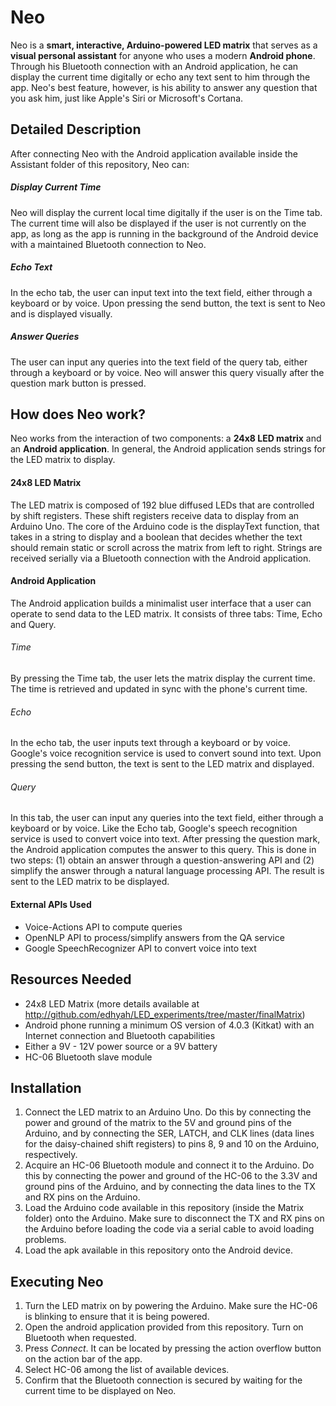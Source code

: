 # Neo

Neo is a **smart, interactive, Arduino-powered LED matrix** that serves as a **visual personal assistant** for anyone who uses a modern **Android phone**. Through his Bluetooth connection with an Android application, he can display the current time digitally or echo any text sent to him through the app. Neo's best feature, however, is his ability to answer any question that you ask him, just like Apple's Siri or Microsoft's Cortana.

## Detailed Description

After connecting Neo with the Android application available inside the Assistant folder of this repository, Neo can:

##### Display Current Time

Neo will display the current local time digitally if the user is on the Time tab. The current time will also be displayed if the user is not currently on the app, as long as the app is running in the background of the Android device with a maintained Bluetooth connection to Neo.

##### Echo Text

In the echo tab, the user can input text into the text field, either through a keyboard or by voice. Upon pressing the send button, the text is sent to Neo and is displayed visually.

##### Answer Queries

The user can input any queries into the text field of the query tab, either through a keyboard or by voice. Neo will answer this query visually after the question mark button is pressed.

## How does Neo work?

Neo works from the interaction of two components: a **24x8 LED matrix** and an **Android application**. In general, the Android application sends strings for the LED matrix to display.

#### 24x8 LED Matrix

The LED matrix is composed of 192 blue diffused LEDs that are controlled by shift registers. These shift registers receive data to display from an Arduino Uno. The core of the Arduino code is the displayText function, that takes in a string to display and a boolean that decides whether the text should remain static or scroll across the matrix from left to right. Strings are received serially via a Bluetooth connection with the Android application.

#### Android Application

The Android application builds a minimalist user interface that a user can operate to send data to the LED matrix. It consists of three tabs: Time, Echo and Query.

###### Time

By pressing the Time tab, the user lets the matrix display the current time. The time is retrieved and updated in sync with the phone's current time.

###### Echo

In the echo tab, the user inputs text through a keyboard or by voice. Google's voice recognition service is used to convert sound into text. Upon pressing the send button, the text is sent to the LED matrix and displayed.

###### Query

In this tab, the user can input any queries into the text field, either through a keyboard or by voice. Like the Echo tab, Google's speech recognition service is used to convert voice into text. After pressing the question mark, the Android application computes the answer to this query. This is done in two steps: (1) obtain an answer through a question-answering API and (2) simplify the answer through a natural language processing API. The result is sent to the LED matrix to be displayed.

#### External APIs Used
- Voice-Actions API to compute queries
- OpenNLP API to process/simplify answers from the QA service
- Google SpeechRecognizer API to convert voice into text

## Resources Needed
- 24x8 LED Matrix (more details available at http://github.com/edhyah/LED_experiments/tree/master/finalMatrix)
- Android phone running a minimum OS version of 4.0.3 (Kitkat) with an Internet connection and Bluetooth capabilities
- Either a 9V - 12V power source or a 9V battery
- HC-06 Bluetooth slave module

## Installation

1. Connect the LED matrix to an Arduino Uno. Do this by connecting the power and ground of the matrix to the 5V and ground pins of the Arduino, and by connecting the SER, LATCH, and CLK lines (data lines for the daisy-chained shift registers) to pins 8, 9 and 10 on the Arduino, respectively.
2. Acquire an HC-06 Bluetooth module and connect it to the Arduino. Do this by connecting the power and ground of the HC-06 to the 3.3V and ground pins of the Arduino, and by connecting the data lines to the TX and RX pins on the Arduino.
3. Load the Arduino code available in this repository (inside the Matrix folder) onto the Arduino. Make sure to disconnect the TX and RX pins on the Arduino before loading the code via a serial cable to avoid loading problems.
4. Load the apk available in this repository onto the Android device.

## Executing Neo

1. Turn the LED matrix on by powering the Arduino. Make sure the HC-06 is blinking to ensure that it is being powered.
2. Open the android application provided from this repository. Turn on Bluetooth when requested.
3. Press *Connect*. It can be located by pressing the action overflow button on the action bar of the app.
4. Select HC-06 among the list of available devices.
5. Confirm that the Bluetooth connection is secured by waiting for the current time to be displayed on Neo.